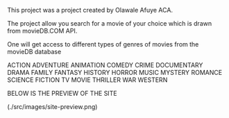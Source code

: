 This project was a project created by Olawale Afuye ACA.

The project allow you search for a movie of your choice which is drawn from movieDB.COM API.

One will get access to different types of genres of movies from the movieDB database

ACTION
ADVENTURE
ANIMATION
COMEDY
CRIME
DOCUMENTARY
DRAMA
FAMILY
FANTASY
HISTORY
HORROR
MUSIC
MYSTERY
ROMANCE
SCIENCE FICTION
TV MOVIE
THRILLER
WAR
WESTERN

BELOW IS THE PREVIEW OF THE SITE

(./src/images/site-preview.png)
